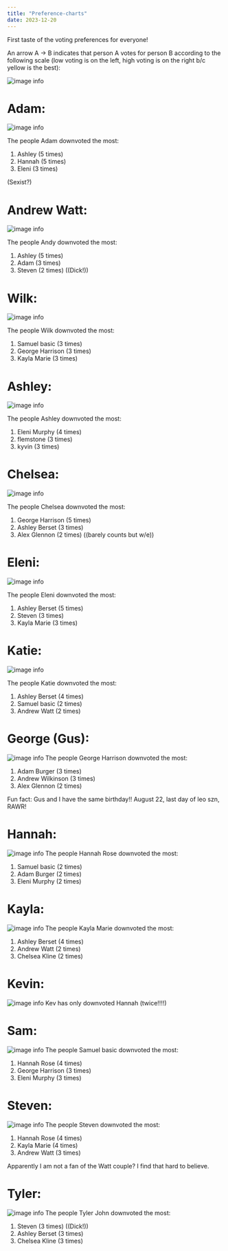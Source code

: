 ```yaml
---
title: "Preference-charts"
date: 2023-12-20
---
```


First taste of the voting preferences for everyone! 

An arrow A -> B indicates that person A votes for person B according to the following scale (low voting is on the left, high voting is on the right b/c yellow is the best):

![image info](../../../assets/img/scale.png)

# Adam:

![image info](../../../assets/img/prefs/AdBu.png)

The people Adam downvoted the most: 

1. Ashley (5 times)
2. Hannah (5 times)
3. Eleni (3 times)

(Sexist?)


# Andrew Watt:
![image info](../../../assets/img/prefs/AnWa.png)

The people Andy downvoted the most:

1. Ashley (5 times)
2. Adam (3 times)
3. Steven (2 times) ((Dick!))

# Wilk:
![image info](../../../assets/img/prefs/AnWi.png)

The people Wilk downvoted the most:

1. Samuel basic (3 times)
2. George Harrison (3 times)
3. Kayla Marie (3 times)

# Ashley:
![image info](../../../assets/img/prefs/AsBe.png)

The people Ashley downvoted the most:
1. Eleni Murphy (4 times)
2. flemstone (3 times)
3. kyvin (3 times)

# Chelsea:
![image info](../../../assets/img/prefs/ChKl.png)

The people Chelsea downvoted the most:
1. George Harrison (5 times)
2. Ashley Berset (3 times)
3. Alex Glennon (2 times) ((barely counts but w/e))

# Eleni:
![image info](../../../assets/img/prefs/ElMu.png)

The people Eleni downvoted the most:
1. Ashley Berset (5 times)
2. Steven (3 times)
3. Kayla Marie (3 times)

# Katie:
![image info](../../../assets/img/prefs/fl.png)

The people Katie downvoted the most:
1. Ashley Berset (4 times)
2. Samuel basic (2 times)
3. Andrew Watt (2 times)

# George (Gus):
![image info](../../../assets/img/prefs/GeHa.png)
The people George Harrison downvoted the most:
1. Adam Burger (3 times)
2. Andrew Wilkinson (3 times)
3. Alex Glennon (2 times)

Fun fact: Gus and I have the same birthday!! August 22, last day of leo szn, RAWR!

# Hannah:
![image info](../../../assets/img/prefs/HaRo.png)
The people Hannah Rose downvoted the most:
1. Samuel basic (2 times)
2. Adam Burger (2 times)
3. Eleni Murphy (2 times)

# Kayla:
![image info](../../../assets/img/prefs/KaMa.png)
The people Kayla Marie downvoted the most:
1. Ashley Berset (4 times)
2. Andrew Watt (2 times)
3. Chelsea Kline (2 times)

# Kevin:
![image info](../../../assets/img/prefs/ky.png)
Kev has only downvoted Hannah (twice!!!!)

# Sam:
![image info](../../../assets/img/prefs/Saba.png)
The people Samuel basic downvoted the most:
1. Hannah Rose (4 times)
2. George Harrison (3 times)
3. Eleni Murphy (3 times)

# Steven:
![image info](../../../assets/img/prefs/St.png)
The people Steven downvoted the most:
1. Hannah Rose (4 times)
2. Kayla Marie (4 times)
3. Andrew Watt (3 times)

Apparently I am not a fan of the Watt couple? I find that hard to believe.

# Tyler:
![image info](../../../assets/img/prefs/TyJo.png)
The people Tyler John downvoted the most:
1. Steven (3 times) ((Dick!))
2. Ashley Berset (3 times)
3. Chelsea Kline (3 times)


